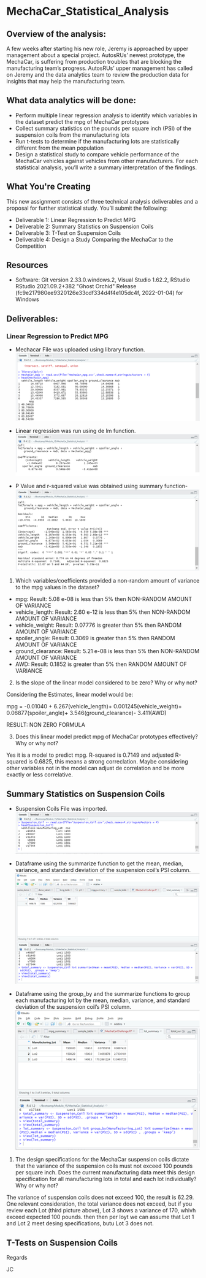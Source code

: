 # MechaCar_Statistical_Analysis

## Overview of the analysis:
A few weeks after starting his new role, Jeremy is approached by upper management about a special project. AutosRUs’ newest prototype, the MechaCar, is suffering from production troubles that are blocking the manufacturing team’s progress. AutosRUs’ upper management has called on Jeremy and the data analytics team to review the production data for insights that may help the manufacturing team.

## What data analytics will be done:
- Perform multiple linear regression analysis to identify which variables in the dataset predict the mpg of MechaCar prototypes
- Collect summary statistics on the pounds per square inch (PSI) of the suspension coils from the manufacturing lots
- Run t-tests to determine if the manufacturing lots are statistically different from the mean population
- Design a statistical study to compare vehicle performance of the MechaCar vehicles against vehicles from other manufacturers. For each statistical analysis, you’ll write a summary interpretation of the findings.

## What You're Creating
This new assignment consists of three technical analysis deliverables and a proposal for further statistical study. You’ll submit the following:

- Deliverable 1: Linear Regression to Predict MPG
- Deliverable 2: Summary Statistics on Suspension Coils
- Deliverable 3: T-Test on Suspension Coils
- Deliverable 4: Design a Study Comparing the MechaCar to the Competition

## Resources
- Software: Git version 2.33.0.windows.2, Visual Studio 1.62.2, RStudio RStudio 2021.09.2+382 "Ghost Orchid" Release (fc9e217980ee9320126e33cdf334d4f4e105dc4f, 2022-01-04) for Windows

## Deliverables:
### Linear Regression to Predict MPG
- Mechacar File was uploaded using library function.
![1Mechacaruploades](https://github.com/Jcreye75/MechaCar_Statistical_Analysis/blob/054bf15ca73f5efd72b9405955ff347e907c707d/Resources/1Mechacaruploades.png)

- Linear regression was run using de lm function. 
![2LineaRegression](https://github.com/Jcreye75/MechaCar_Statistical_Analysis/blob/054bf15ca73f5efd72b9405955ff347e907c707d/Resources/2LineaRegression.png)

- P Value and r-squared value was obtained using summary function-
![p-valuer-squaredvalue](https://github.com/Jcreye75/MechaCar_Statistical_Analysis/blob/054bf15ca73f5efd72b9405955ff347e907c707d/Resources/p-valuer-squaredvalue.png)

1. Which variables/coefficients provided a non-random amount of variance to the mpg values in the dataset?

- mpg: Result: 5.08 e-08 is less than 5% then NON-RANDOM AMOUNT OF VARIANCE
- vehicle_length: Result: 2.60 e-12 is less than 5% then NON-RANDOM AMOUNT OF VARIANCE
- vehicle_weight: Result: 0.07776 is greater than 5% then RANDOM AMOUNT OF VARIANCE
- spoiler_angle: Result: 0.3069 is greater than 5% then RANDOM AMOUNT OF VARIANCE
- ground_clearance: Result: 5.21 e-08 is less than 5% then NON-RANDOM AMOUNT OF VARIANCE
- AWD: Result: 0.1852 is greater than 5% then RANDOM AMOUNT OF VARIANCE

2. Is the slope of the linear model considered to be zero? Why or why not?

Considering the Estimates, linear model would be:

mpg = -0.01040 + 6.267(vehicle_length)+ 0.001245(vehicle_weight)+ 0.06877(spoiler_angle)+ 3.546(ground_clearance)- 3.411(AWD)

RESULT: NON ZERO FORMULA

3. Does this linear model predict mpg of MechaCar prototypes effectively? Why or why not?

Yes it is a model to predict mpg. R-squared is 0.7149 and adjusted R-squared is 0.6825, this means a strong correclation. Maybe considering other variables not in the model can adjust de correlation and be more exactly or less correlative.

## Summary Statistics on Suspension Coils
- Suspension Coils File was imported.
![Suspensioncoilupload](https://github.com/Jcreye75/MechaCar_Statistical_Analysis/blob/d4382d774957eb36f0c14c45dea954f14498e739/Resources/Suspensioncoilupload.png)

- Dataframe using the summarize function to get the mean, median, variance, and standard deviation of the suspension coil’s PSI column.
![Totalsummary](https://github.com/Jcreye75/MechaCar_Statistical_Analysis/blob/d4382d774957eb36f0c14c45dea954f14498e739/Resources/Totalsummary.png)

- Dataframe using the group_by and the summarize functions to group each manufacturing lot by the mean, median, variance, and standard deviation of the suspension coil’s PSI column.
![Lotsummary](https://github.com/Jcreye75/MechaCar_Statistical_Analysis/blob/d4382d774957eb36f0c14c45dea954f14498e739/Resources/Lotsummary.png)


1. The design specifications for the MechaCar suspension coils dictate that the variance of the suspension coils must not exceed 100 pounds per square inch. Does the current manufacturing data meet this design specification for all manufacturing lots in total and each lot individually? Why or why not?

The variance of suspension coils does not exceed 100, the result is 62.29. One relevant consideration, the total variance does not exceed, but if you review each Lot (third picture above), Lot 3 shows a variance of 170, whivh exceed expected 100 pounds. then then per loyt we can assume that Lot 1 and Lot 2 meet desing specifications, butu Lot 3 does not. 

## T-Tests on Suspension Coils

Regards

JC